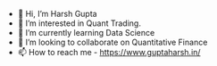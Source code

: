 - 👋 Hi, I’m Harsh Gupta
- 👀 I’m interested in Quant Trading.
- 🌱 I’m currently learning Data Science
- 💞️ I’m looking to collaborate on Quantitative Finance
- 📫 How to reach me - https://www.guptaharsh.in/

<!---
guptaharsh-in/guptaharsh-in is a ✨ special ✨ repository because its `README.md` (this file) appears on your GitHub profile.
You can click the Preview link to take a look at your changes.
--->
